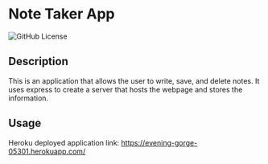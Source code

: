 # Note Taker App

![GitHub License](https://img.shields.io/badge/license-MIT-blue.svg)

## Description

This is an application that allows the user to write, save, and delete notes. It uses express to create a server that hosts the webpage and stores the information.

## Usage

Heroku deployed application link: https://evening-gorge-05301.herokuapp.com/